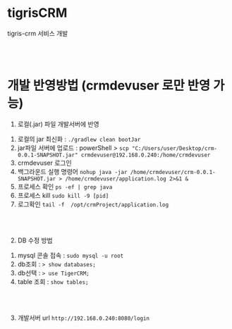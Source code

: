 # tigrisCRM
tigris-crm 서비스 개발

<br/><br/>

# 개발 반영방법 (crmdevuser 로만 반영 가능)
1. 로컬(.jar) 파일 개발서버에 반영   
  1) 로컬의 jar 최신화 : ``` ./gradlew clean bootJar ``` 
  2) jar파일 서버에 업로드 : 
      powerShell > ``` scp "C:/Users/user/Desktop/crm-0.0.1-SNAPSHOT.jar" crmdevuser@192.168.0.240:/home/crmdevuser ```
  3) crmdevuser 로그인
  4) 백그라운드 실행 명령어 
      ``` nohup java -jar /home/crmdevuser/crm-0.0.1-SNAPSHOT.jar > /home/crmdevuser/application.log 2>&1 & ```
  5) 프로세스 확인
      ``` ps -ef | grep java ```
  6) 프로세스 kill
      ``` sudo kill -9 [pid] ```
  7) 로그확인
      ``` tail -f  /opt/crmProject/application.log ```

<br/><br/>

2. DB 수정 방법
  1) mysql 콘솔 접속 : ``` sudo mysql -u root ```
  2) db조회 : ``` > show databases; ```
  3) db선택 : ``` > use TigerCRM; ```
  4) table 조회 : ``` show tables; ```

<br/><br/>

3. 개발서버 url
      ``` http://192.168.0.240:8080/login ```
